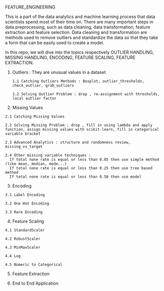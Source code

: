 FEATURE_ENGINEERING

  This is a part of the data analytics and machine learning process that data scientists spend most of their time on. There are many important steps in data preprocessing, such as data cleaning, data transformation, feature extraction and feature selection. Data cleaning and transformation are methods used to remove outliers and standardize the data so that they take a form that can be easily used to create a model.
  
  In this repo, we will dive into the topics respectively OUTLIER HANDLING, MISSING HANDLING, ENCODING, FEATURE SCALING, FEATURE EXTRACTION.
  
 1. Outliers : They are unusual values in a dataset

        1.1 Catching Outliers Methods : Boxplot, outlier_thresholds, check_outlier, grab_outliers

        1.2 Solving Outlier Problem : drop , re-assignment with thresholds, local outlier factor

  2. Missing Values 

    2.1 Catching Missing Values

    2.2 Solving Missing Problem : drop , fill in using lambda and apply function, assign missing values with scikit-learn, fill in categorical variable bracket
  
    2.3 Advanced Analytics : structure and randomness review, missing_vs_target
  
    2.4 Other missing variable techniques :
      If total none rate is equal or less than 0.05 then use simple method (like mean, median, mode...)
      If total none rate is equal or less than 0.25 then use tree based method 
      If total none rate is equal or less than 0.50 then use model 
   
  3. Encoding

    3.1 Label Encoding
   
    3.2 One Hot Encoding
   
    3.3 Rare Encoding

  4. Feature Scaling

    4.1 StandardScaler
  
    4.2 RobustScaler
   
    4.3 MinMaxScaler
   
    4.4 Log
   
    4.5 Numeric to Categorical

  5. Feature Extraction

  6. End to End Application
